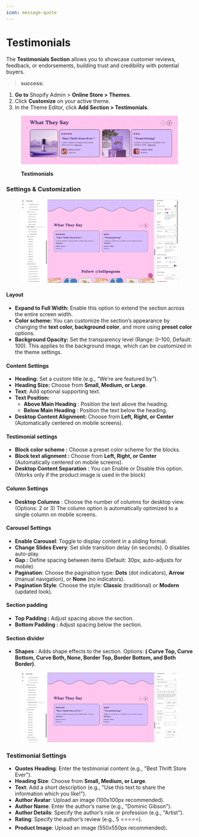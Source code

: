 ```yaml
---
icon: message-quote
---
```


# Testimonials

The **Testimonials Section** allows you to showcase customer reviews, feedback, or endorsements, building trust and credibility with potential buyers.

> **success:** 
1. **Go to** Shopify Admin > **Online Store > Themes**.
2. Click **Customize** on your active theme.
3. In the Theme Editor, click **Add Section > Testimonials**.


<figure><img src="../.gitbook/assets/testimonial-01.jpg" alt=""><figcaption><p><strong>Testimonials</strong></p></figcaption></figure>

### **Settings & Customization**

<figure><img src="../.gitbook/assets/testimonial-02.jpg" alt=""><figcaption></figcaption></figure>

#### **Layout** <a href="#layout" id="layout"></a>

* **Expand to Full Width:** Enable this option to extend the section across the entire screen width.
* **Color scheme:** You can customize the section’s appearance by changing the **text color, background color**, and more using **preset color** options.
* **Background Opacity:** Set the transparency level (Range: 0–100, Default: 100). This applies to the background image, which can be customized in the theme settings.

#### **Content Settings**

* **Heading:** Set a custom title (e.g., _"_&#x57;e’re are featured b&#x79;_"_).
* **Heading Size:** Choose from **Small, Medium, or Large**.
* **Text:** Add optional supporting text.
* **Text Position:**
  * **Above Main Heading** : Position the text above the heading.
  * **Below Main Heading** : Position the text below the heading.
* **Desktop Content Alignment:** Choose from **Left, Right, or Center** (Automatically centered on mobile screens).

#### Testimonial settings

* **Block color scheme :** Choose a preset color scheme for the blocks.
* **Block text alignment :** Choose from **Left, Right, or Center** (Automatically centered on mobile screens).
* **Desktop Content Separation** : You can Enable or Disable this option. (Works only if the product image is used in the block)

#### **Column Settings**

* **Desktop Columns** : Choose the number of columns for desktop view. (Options: 2 or 3) The column option is automatically optimized to a single column on mobile screens.

#### **Carousel Settings** <a href="#carousel-settings" id="carousel-settings"></a>

* **Enable Carousel**: Toggle to display content in a sliding format.
* **Change Slides Every**: Set slide transition delay (in seconds). 0 disables auto-play.
* **Gap :** Define spacing between items (Default: 30px, auto-adjusts for mobile).
* **Pagination**: Choose the pagination type: **Dots** (dot indicators), **Arrow** (manual navigation), or **None** (no indicators).
* **Pagination Style**: Choose the style: **Classic** (traditional) or **Modern** (updated look).

#### Section padding <a href="#section-padding" id="section-padding"></a>

* **Top Padding :** Adjust spacing above the section.
* **Bottom Padding :** Adjust spacing below the section.

#### Section divider

* **Shapes** : Adds shape effects to the section. Options: **( Curve Top, Curve Bottom, Curve Both, None, Border Top, Border Bottom, and Both Border)**.

<figure><img src="../.gitbook/assets/testimonial-03.jpg" alt=""><figcaption></figcaption></figure>

### **Testimonial Settings**

* **Quotes Heading**: Enter the testimonial content (e.g., "Best Thrift Store Ever").
* **Heading Size**: Choose from **Small, Medium, or Large**.
* **Text**: Add a short description (e.g., "Use this text to share the information which you like!").
* **Author Avatar**: Upload an image (100x100px recommended).
* **Author Name**: Enter the author’s name (e.g., "Dominic Gibson").
* **Author Details**: Specify the author’s role or profession (e.g., "Artist").
* **Rating**: Specify the author’s review (e.g., 5 ⭐⭐⭐⭐⭐).
* **Product Image**: Upload an image (550x550px recommended)**.**

